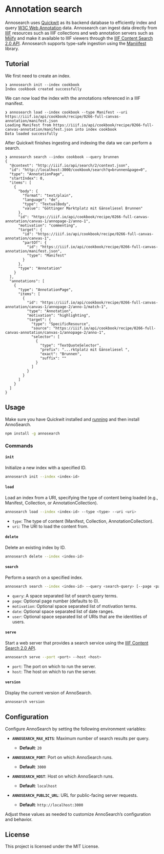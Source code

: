 

# Annotation search

Annosearch uses [Quickwit](https://quickwit.io) as its backend database to efficiently index and query [W3C Web Annotation](https://www.w3.org/TR/annotation-model/) data. Annosearch can ingest data directly from [IIIF](https://iiif.io/) resources such as IIIF collections and web annotation servers such as [Miiify](https://github.com/nationalarchives/miiify) and make it available to IIIF viewers through the [IIIF Content Search 2.0 API](https://iiif.io/api/search/2.0/). Annosearch supports type-safe ingestion using the [Maniiifest](https://github.com/jptmoore/maniiifest) library. 

## Tutorial

We first need to create an index.
```
❯ annosearch init --index cookbook
Index cookbook created successfully
```
We can now load the index with the annotations referenced in a IIIF manifest.
```
❯ annosearch load --index cookbook --type Manifest --uri https://iiif.io/api/cookbook/recipe/0266-full-canvas-annotation/manifest.json
Loading Manifest from https://iiif.io/api/cookbook/recipe/0266-full-canvas-annotation/manifest.json into index cookbook
Data loaded successfully
```
After Quickwit finishes ingesting and indexing the data we can perform a search.
```
❯ annosearch search --index cookbook --query brunnen
{
  "@context": "http://iiif.io/api/search/2/context.json",
  "id": "http://localhost:3000/cookbook/search?q=brunnen&page=0",
  "type": "AnnotationPage",
  "startIndex": 0,
  "items": [
    {
      "body": {
        "format": "text/plain",
        "language": "de",
        "type": "TextualBody",
        "value": "Göttinger Marktplatz mit Gänseliesel Brunnen"
      },
      "id": "https://iiif.io/api/cookbook/recipe/0266-full-canvas-annotation/canvas-1/annopage-2/anno-1",
      "motivation": "commenting",
      "target": {
        "id": "https://iiif.io/api/cookbook/recipe/0266-full-canvas-annotation/canvas-1",
        "partOf": {
          "id": "https://iiif.io/api/cookbook/recipe/0266-full-canvas-annotation/manifest.json",
          "type": "Manifest"
        }
      },
      "type": "Annotation"
    }
  ],
  "annotations": [
    {
      "type": "AnnotationPage",
      "items": [
        {
          "id": "https://iiif.io/api/cookbook/recipe/0266-full-canvas-annotation/canvas-1/annopage-2/anno-1/match-1",
          "type": "Annotation",
          "motivation": "highlighting",
          "target": {
            "type": "SpecificResource",
            "source": "https://iiif.io/api/cookbook/recipe/0266-full-canvas-annotation/canvas-1/annopage-2/anno-1",
            "selector": [
              {
                "type": "TextQuoteSelector",
                "prefix": "...rktplatz mit Gänseliesel ",
                "exact": "Brunnen",
                "suffix": ""
              }
            ]
          }
        }
      ]
    }
  ]
}
```

## Usage

Make sure you have Quickwit installed and [running](https://quickwit.io/docs/get-started/quickstart) and then install AnnoSearch.

```bash
npm install -g annosearch
```

### Commands

#### `init`

Initialize a new index with a specified ID.

```bash
annosearch init --index <index-id>
```

#### `load`

Load an index from a URI, specifying the type of content being loaded (e.g., Manifest, Collection, or AnnotationCollection).

```bash
annosearch load --index <index-id> --type <type> --uri <uri>
```

- `type`: The type of content (Manifest, Collection, AnnotationCollection).
- `uri`: The URI to load the content from.

#### `delete`

Delete an existing index by ID.

```bash
annosearch delete --index <index-id>
```

#### `search`

Perform a search on a specified index.

```bash
annosearch search --index <index-id> --query <search-query> [--page <page-number>] [--motivation <motivation>] [--date <date-ranges>] [--user <users>]
```

- `query`: A space separated list of search query terms.
- `page`: Optional page number (defaults to 0).
- `motivation`: Optional space separated list of motivation terms.
- `date`: Optional space separated list of date ranges.
- `user`: Optional space separated list of URIs that are the identities of users. 

#### `serve`

Start a web server that provides a search service using the [IIIF Content Search 2.0 API](https://iiif.io/api/search/2.0/).

```bash
annosearch serve --port <port> --host <host>
```

- `port`: The port on which to run the server.
- `host`: The host on which to run the server.

#### `version`

Display the current version of AnnoSearch.

```bash
annosearch version
```


## Configuration

Configure AnnoSearch by setting the following environment variables:

- **`ANNOSEARCH_MAX_HITS`**: Maximum number of search results per query.
  - **Default**: `20`
  
- **`ANNOSEARCH_PORT`**: Port on which AnnoSearch runs.
  - **Default**: `3000`

- **`ANNOSEARCH_HOST`**: Host on which AnnoSearch runs.
  - **Default**: `localhost`

- **`ANNOSEARCH_PUBLIC_URL`**: URL for public-facing server requests.
  - **Default**: `http://localhost:3000`

Adjust these values as needed to customize AnnoSearch’s configuration and behavior.

## License

This project is licensed under the MIT License.


